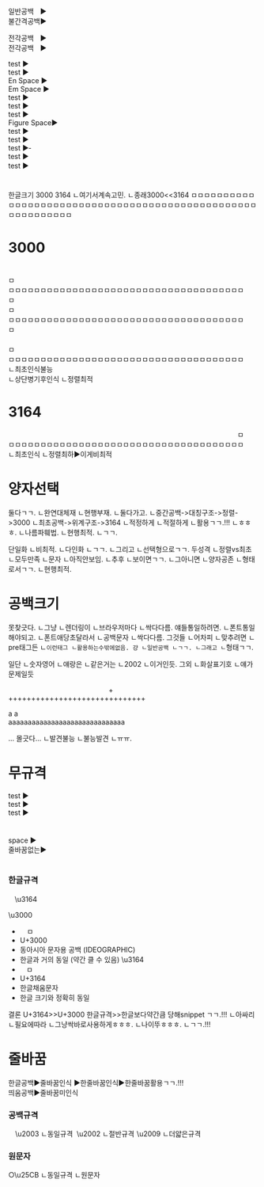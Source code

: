 #
일반공백ㅤ▶&#x0020;  
불간격공백▶&#x00A0;  
  
전각공백ㅤ▶&#x3000;  
전각공백ㅤ▶&#x3164;  


test ▶&#x2000;  
test ▶&#x2001;  
En Space ▶&#x2002;  
Em Space ▶&#x2003;  
test ▶&#x2004;  
test ▶&#x2005;  
test ▶&#x2006;  
Figure Space▶&#x2007;  
test ▶&#x2008;  
test ▶&#x2009;  
test ▶&#x2010;  
test ▶&#x205F;  
test ▶&#x3000;  


#
한글크기
3000
3164
ㄴ여기서계속고민.
ㄴ종래3000<<3164
ㅁㅁㅁㅁㅁㅁㅁㅁㅁㅁㅁㅁㅁㅁㅁㅁㅁㅁㅁㅁㅁㅁㅁㅁㅁㅁㅁㅁㅁㅁㅁㅁㅁㅁㅁㅁㅁㅁㅁㅁㅁㅁㅁㅁㅁㅁㅁㅁㅁㅁㅁㅁㅁㅁㅁㅁㅁㅁㅁ  
# 3000
  
　　　　　　　　　　　　　　　　　　　　　　　　　　　　　　　　　　　　ㅁ  
ㅁㅁㅁㅁㅁㅁㅁㅁㅁㅁㅁㅁㅁㅁㅁㅁㅁㅁㅁㅁㅁㅁㅁㅁㅁㅁㅁㅁㅁㅁㅁㅁㅁㅁㅁㅁㅁ  
ㅁ　　　　　　　　　　　　　　　　　　　　　　　　　　　　　　　　　　　ㅁ  
ㅁㅁㅁㅁㅁㅁㅁㅁㅁㅁㅁㅁㅁㅁㅁㅁㅁㅁㅁㅁㅁㅁㅁㅁㅁㅁㅁㅁㅁㅁㅁㅁㅁㅁㅁㅁㅁ  
ㅁ  
　　　　　　　　　　　　　　　　　　　　　　　　　　　　　　　　　　　　ㅁ  
ㅁㅁㅁㅁㅁㅁㅁㅁㅁㅁㅁㅁㅁㅁㅁㅁㅁㅁㅁㅁㅁㅁㅁㅁㅁㅁㅁㅁㅁㅁㅁㅁㅁㅁㅁㅁㅁ  
ㄴ최초인식불능  
ㄴ상단병기후인식
ㄴ정렬최적
# 3164
ㅤㅤㅤㅤㅤㅤㅤㅤㅤㅤㅤㅤㅤㅤㅤㅤㅤㅤㅤㅤㅤㅤㅤㅤㅤㅤㅤㅤㅤㅤㅤㅤㅤㅤㅤㅤㅁ  
ㅁㅁㅁㅁㅁㅁㅁㅁㅁㅁㅁㅁㅁㅁㅁㅁㅁㅁㅁㅁㅁㅁㅁㅁㅁㅁㅁㅁㅁㅁㅁㅁㅁㅁㅁㅁㅁ  
ㄴ최초인식
ㄴ정렬최하▶이게비최적

# 양자선택
둘다ㄱㄱ.
ㄴ완연대체재
ㄴ현행부재.
ㄴ둘다가고.
ㄴ중간공백->대칭구조->정렬->3000
ㄴ최초공백->위계구조->3164
ㄴ적정하게
ㄴ적절하게
ㄴ활용ㄱㄱ.!!!
ㄴㅎㅎㅎ.
ㄴ나름파훼법.
ㄴ현행최적.
ㄴㄱㄱ.

단일화
ㄴ비최적.
ㄴ다인화
ㄴㄱㄱ.
ㄴ그리고
ㄴ선택형으로ㄱㄱ.
두성격
ㄴ정렬vs최초
ㄴ모두만족
ㄴ문자
ㄴ아직안보임.
ㄴ추후
ㄴ보이면ㄱㄱ.
ㄴ그아니면
ㄴ양자공존
ㄴ형태로서ㄱㄱ.
ㄴ현행최적.




# 공백크기
못찾긋다.
ㄴ그냥
ㄴ렌더링이
ㄴ브라우저마다
ㄴ싹다다름.
얘들통일하려면.
ㄴ폰트통일해야되고.
ㄴ폰트애당초달라서
ㄴ공백문자
ㄴ싹다다름.
그것들
ㄴ어차피
ㄴ맞추려면
ㄴpre태그든
ㄴ```이런태그
ㄴ활용하는수밖에없음.
걍
ㄴ일반공백
ㄴㄱㄱ.
ㄴ그래고
ㄴ```형태ㄱㄱ.

일단
ㄴ숫자영어
ㄴ얘랑은
ㄴ같은거는
ㄴ2002
ㄴ이거인듯.
그외
ㄴ화살표기호
ㄴ얘가문제일듯

                             +  
++++++++++++++++++++++++++++++  


a                            a  
aaaaaaaaaaaaaaaaaaaaaaaaaaaaaa  



...
몰긋다...
ㄴ발견불능
ㄴ불능발견
ㄴㅠㅠ.

# 무규격
test ▶&#x200B;  
test ▶&#x200C;  
test ▶&#x200D;  
#

space    ▶&#x0020;  
줄바꿈없는▶&#x00A0;  



#
### 한글규격
ㅤ\u3164  

\u3000	
- 　ㅁ
- U+3000	
- 동아시아 문자용 공백 (IDEOGRAPHIC)	
- 한글과 거의 동일 (약간 클 수 있음)
\u3164	
- ㅤㅁ
- U+3164	
- 한글채움문자	                   
- 한글 크기와 정확히 동일

결론
U+3164>>U+3000
한글규격>>한글보다약간큼
당해snippet ㄱㄱ.!!!
ㄴ아싸리
ㄴ필요에따라
ㄴ그냥싹바로사용하게ㅎㅎㅎ.
ㄴ나이뚜ㅎㅎㅎ.
ㄴㄱㄱ.!!!



# 줄바꿈
한글공백▶줄바꿈인식  ▶한줄바꿈인식▶한줄바꿈활용ㄱㄱ.!!!  
띄움공백▶줄바꿈미인식



### 공백규격
 \u2003
ㄴ동일규격
 \u2002
ㄴ절반규격
 \u2009
ㄴ더얇은규격


### 원문자
○\u25CB
ㄴ동일규격
ㄴ원문자


